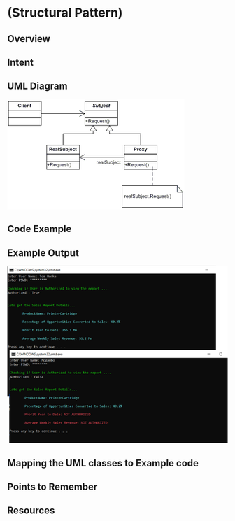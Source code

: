 # (Structural Pattern)

## Overview

## Intent

## UML Diagram
![UML](./Proxy.png)

## Code Example

## Example Output
![output](proxy_output.png)

## Mapping the UML classes to Example code

## Points to Remember

## Resources
